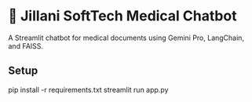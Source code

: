 # 🧠 Jillani SoftTech Medical Chatbot

A Streamlit chatbot for medical documents using Gemini Pro, LangChain, and FAISS.

## Setup
pip install -r requirements.txt
streamlit run app.py
